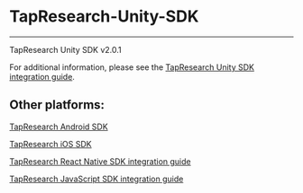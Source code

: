 # TapResearch-Unity-SDK
---
TapResearch Unity SDK v2.0.1

For additional information, please see the [TapResearch Unity SDK integration guide](https://www.tapresearch.com/docs/unity_integration_guide).

## Other platforms:

[TapResearch Android SDK](https://github.com/TapResearch/TapResearch-Android-SDK)  

[TapResearch iOS SDK](https://github.com/TapResearch/TapResearch-iOS-SDK)  

[TapResearch React Native SDK integration guide](https://www.tapresearch.com/docs/react-native-integration-guide)

[TapResearch JavaScript SDK integration guide](https://www.tapresearch.com/docs/javascript-integration-guide)
